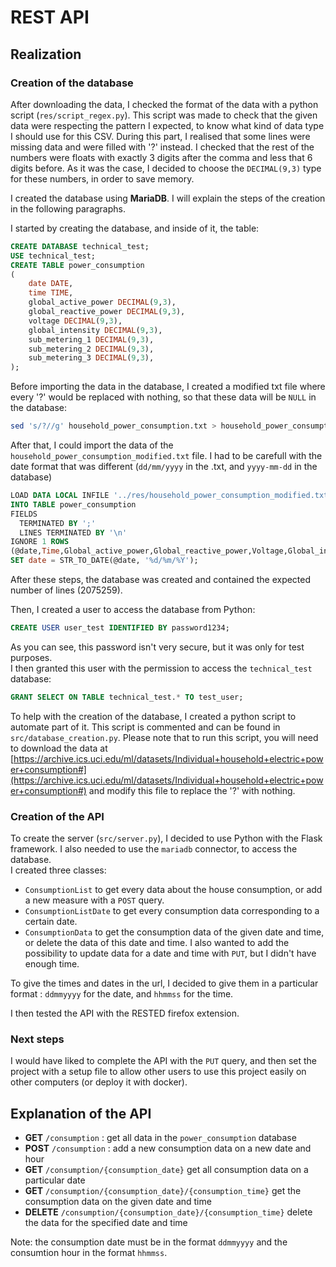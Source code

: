 # REST API

## Realization

### Creation of the database

After downloading the data, I checked the format of the data with a python script (`res/script_regex.py`). This script was made to check that the given data were respecting the pattern I expected, to know what kind of data type I should use for this CSV. During this part, I realised that some lines were missing data and were filled with '?' instead. I checked that the rest of the numbers were floats with exactly 3 digits after the comma and less that 6 digits before. As it was the case, I decided to choose the `DECIMAL(9,3)` type for these numbers, in order to save memory.  

I created the database using **MariaDB**. I will explain the steps of the creation in the following paragraphs. 


I started by creating the database, and inside of it, the table: 
```sql
CREATE DATABASE technical_test;
USE technical_test;
CREATE TABLE power_consumption
(
    date DATE,
    time TIME,
    global_active_power DECIMAL(9,3),
    global_reactive_power DECIMAL(9,3),
    voltage DECIMAL(9,3),
    global_intensity DECIMAL(9,3),
    sub_metering_1 DECIMAL(9,3),
    sub_metering_2 DECIMAL(9,3),
    sub_metering_3 DECIMAL(9,3),
);
```

Before importing the data in the database, I created a modified txt file where every '?' would be replaced with nothing, so that these data will be `NULL` in the database:
```sh
sed 's/?//g' household_power_consumption.txt > household_power_consumption_modified.txt
```

After that, I could import the data of the `household_power_consumption_modified.txt` file. I had to be carefull with the date format that was different (`dd/mm/yyyy` in the .txt, and `yyyy-mm-dd` in the database)
```sql
LOAD DATA LOCAL INFILE '../res/household_power_consumption_modified.txt' 
INTO TABLE power_consumption
FIELDS
  TERMINATED BY ';'
  LINES TERMINATED BY '\n'
IGNORE 1 ROWS 
(@date,Time,Global_active_power,Global_reactive_power,Voltage,Global_intensity,Sub_metering_1,Sub_metering_2,Sub_metering_3)
SET date = STR_TO_DATE(@date, '%d/%m/%Y');
```

After these steps, the database was created and contained the expected number of lines (2075259).

Then, I created a user to access the database from Python:
```sql
CREATE USER user_test IDENTIFIED BY password1234;
```

As you can see, this password isn't very secure, but it was only for test purposes.  
I then granted this user with the permission to access the `technical_test` database:
```sql
GRANT SELECT ON TABLE technical_test.* TO test_user;
```

To help with the creation of the database, I created a python script to automate part of it. This script is commented and can be found in `src/database_creation.py`. Please note	 that to run this script, you will need to download the data at [https://archive.ics.uci.edu/ml/datasets/Individual+household+electric+power+consumption#](https://archive.ics.uci.edu/ml/datasets/Individual+household+electric+power+consumption#) and modify this file to replace the '?' with nothing.

### Creation of the API


To create the server (`src/server.py`), I decided to use Python with the Flask framework. I also needed to use the `mariadb` connector, to access the database.  
I created three classes: 
- `ConsumptionList` to get every data about the house consumption, or add a new measure with a `POST` query.
- `ConsumptionListDate` to get every consumption data corresponding to a certain date.
- `ConsumptionData` to get the consumption data of the given date and time, or delete the data of this date and time. I also wanted to add the possibility to update data for a date and time with `PUT`, but I didn't have enough time.

To give the times and dates in the url, I decided to give them in a particular format : `ddmmyyyy` for the date, and `hhmmss` for the time.

I then tested the API with the RESTED firefox extension.


### Next steps

I would have liked to complete the API with the `PUT` query, and then set the project with a setup file to allow other users to use this project easily on other computers (or deploy it with docker).


## Explanation of the API 


- **GET** `/consumption` : get all data in the `power_consumption` database
- **POST** `/consumption` : add a new consumption data on a new date and hour
- **GET** `/consumption/{consumption_date}` get all consumption data on a particular date
- **GET** `/consumption/{consumption_date}/{consumption_time}` get the consumption data on the given date and time
- **DELETE** `/consumption/{consumption_date}/{consumption_time}` delete the data for the specified date and time

Note: the consumption date must be in the format `ddmmyyyy` and the consumtion hour in the format `hhmmss`.




